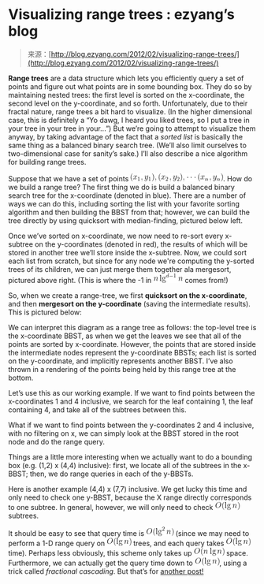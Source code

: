 <!--yml
category: 未分类
date: 2024-07-01 18:17:37
-->

# Visualizing range trees : ezyang’s blog

> 来源：[http://blog.ezyang.com/2012/02/visualizing-range-trees/](http://blog.ezyang.com/2012/02/visualizing-range-trees/)

**Range trees** are a data structure which lets you efficiently query a set of points and figure out what points are in some bounding box. They do so by maintaining nested trees: the first level is sorted on the x-coordinate, the second level on the y-coordinate, and so forth. Unfortunately, due to their fractal nature, range trees a bit hard to visualize. (In the higher dimensional case, this is definitely a “Yo dawg, I heard you liked trees, so I put a tree in your tree in your tree in your...”) But we’re going to attempt to visualize them anyway, by taking advantage of the fact that a *sorted list* is basically the same thing as a balanced binary search tree. (We’ll also limit ourselves to two-dimensional case for sanity’s sake.) I’ll also describe a nice algorithm for building range trees.

Suppose that we have a set of points ![(x_1, y_1), (x_2, y_2), \cdots (x_n, y_n)](img/9f27f271c1f48733661330c69079571f.png "(x_1, y_1), (x_2, y_2), \cdots (x_n, y_n)"). How do we build a range tree? The first thing we do is build a balanced binary search tree for the x-coordinate (denoted in blue). There are a number of ways we can do this, including sorting the list with your favorite sorting algorithm and then building the BBST from that; however, we can build the tree directly by using quicksort with median-finding, pictured below left.

Once we’ve sorted on x-coordinate, we now need to re-sort every x-subtree on the y-coordinates (denoted in red), the results of which will be stored in another tree we’ll store inside the x-subtree. Now, we could sort each list from scratch, but since for any node we're computing the y-sorted trees of its children, we can just merge them together ala mergesort, pictured above right. (This is where the -1 in ![n\lg^{d-1} n](img/7da641bfa9237f700d3c93be51cd3947.png "n\lg^{d-1} n") comes from!)

So, when we create a range-tree, we first **quicksort on the x-coordinate**, and then **mergesort on the y-coordinate** (saving the intermediate results). This is pictured below:

We can interpret this diagram as a range tree as follows: the top-level tree is the x-coordinate BBST, as when we get the leaves we see that all of the points are sorted by x-coordinate. However, the points that are stored inside the intermediate nodes represent the y-coordinate BBSTs; each list is sorted on the y-coordinate, and implicitly represents another BBST. I’ve also thrown in a rendering of the points being held by this range tree at the bottom.

Let’s use this as our working example. If we want to find points between the x-coordinates 1 and 4 inclusive, we search for the leaf containing 1, the leaf containing 4, and take all of the subtrees between this.

What if we want to find points between the y-coordinates 2 and 4 inclusive, with no filtering on x, we can simply look at the BBST stored in the root node and do the range query.

Things are a little more interesting when we actually want to do a bounding box (e.g. (1,2) x (4,4) inclusive): first, we locate all of the subtrees in the x-BBST; then, we do range queries in each of the y-BBSTs.

Here is another example (4,4) x (7,7) inclusive. We get lucky this time and only need to check one y-BBST, because the X range directly corresponds to one subtree. In general, however, we will only need to check ![O(\lg n)](img/0fd0ce085d9f23267b01ffb501477a39.png "O(\lg n)") subtrees.

It should be easy to see that query time is ![O(\lg^2 n)](img/b7ef8692a54deb6714de0e7e358c6b30.png "O(\lg^2 n)") (since we may need to perform a 1-D range query on ![O(\lg n)](img/0fd0ce085d9f23267b01ffb501477a39.png "O(\lg n)") trees, and each query takes ![O(\lg n)](img/0fd0ce085d9f23267b01ffb501477a39.png "O(\lg n)") time). Perhaps less obviously, this scheme only takes up ![O(n\lg n)](img/4b53576f2c8b2cc981b4e3b09f25e252.png "O(n\lg n)") space. Furthermore, we can actually get the query time down to ![O(\lg n)](img/0fd0ce085d9f23267b01ffb501477a39.png "O(\lg n)"), using a trick called *fractional cascading*. But that’s for [another post!](http://blog.ezyang.com/2012/03/you-could-have-invented-fractional-cascading/)